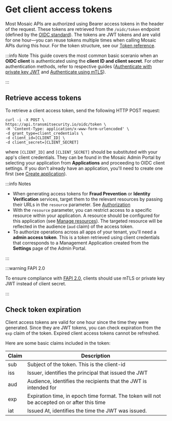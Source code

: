 # Get client access tokens

Most Mosaic APIs are authorized using Bearer access tokens in the header of the request. These tokens are retrieved from the `/oidc/token` endpoint (defined by the [OIDC standard](https://openid.net/specs/openid-connect-core-1_0.html#TokenEndpoint)). The tokens are JWT tokens and are valid for one hour&mdash;you can reuse tokens multiple times when calling Mosaic APIs during this hour. For the token structure, see our [Token reference](/openapi/client_access_tokens/).

:::info Note
This guide covers the most common basic sceranio when an **OIDC client** is authenticated using the **client ID and client secret**. For other authentication methods, refer to respective guides ([Authenticate with private key JWT](/guides/user/auth_fapi_private_key_jwt.md) and [Authenticate using mTLS](/guides/user/auth_fapi_mtls.md)).

:::

## Retrieve access tokens

To retrieve a client access token, send the following HTTP POST request:

```shell
curl -i -X POST \
https://api.transmitsecurity.io/oidc/token \
-H 'Content-Type: application/x-www-form-urlencoded' \
-d grant_type=client_credentials \
-d client_id=[CLIENT_ID] \
-d client_secret=[CLIENT_SECRET]
```
where `[CLIENT_ID]` and `[CLIENT_SECRET]` should be substituted with your app's client credentials. They can be found in the Mosaic Admin Portal by selecting your application from **Applications** and proceeding to OIDC client settings. If you don't already have an application, you'll need to create one first (see [Create application](create_new_application.md)).

:::info Notes

- When generating access tokens for **Fraud Prevention** or **Identity Verification** services, target them to the relevant resources by passing their URLs in the `resource` parameter. See [Authorization](/openapi/token.page.yaml)
- With the `resource` parameter, you can restrict access to a specific resource within your application. A resource should be configured for this application (see [Manage resources](manage_resources.md)). The targeted resource will be reflected in the audience (`aud` claim) of the access token.
- To authorize operations across all apps of your tenant, you'll need a **admin access token**. This is a token retrieved using client credentials that corresponds to a Management Application created from the **Settings** page of the Admin Portal.

:::

:::warning FAPI 2.0

To ensure compliance with [FAPI 2.0](/guides/user/fapi_flows.md), clients should use mTLS or private key JWT instead of client secret.

:::

## Check token expiration

Client access tokens are valid for one hour since the time they were generated. Since they are JWT tokens, you can check expiration from the `exp` claim of the token. Expired client access tokens cannot be refreshed.

Here are some basic claims included in the token:

| Claim | Description |
| ------- | --------------------|
| sub | Subject of the token. This is the client-id |
| iss | Issuer, identifies the principal that issued the JWT |
| aud | Audience, identifies the recipients that the JWT is intended for |
| exp | Expiration time, in epoch time format. The token will not be accepted on or after this time |
| iat | Issued At, identifies the time the JWT was issued. |